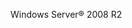 <Token xmlns:xlink="http://www.w3.org/1999/xlink">Windows Server® 2008 R2</Token>

<!--HONumber=Jan17_HO1-->


